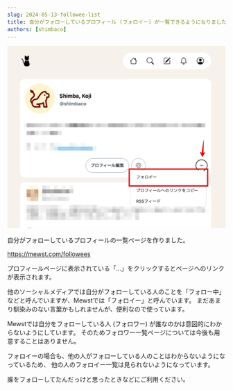 ```yaml
---
slug: 2024-05-13-followee-list
title: 自分がフォローしているプロフィール (フォロイー) が一覧できるようになりました
authors: [shimbaco]
---
```


![](./image.png)

自分がフォローしているプロフィールの一覧ページを作りました。

https://mewst.com/followees

プロフィールページに表示されている「...」をクリックするとページへのリンクが表示されます。

他のソーシャルメディアでは自分がフォローしている人のことを「フォロー中」などと呼んでいますが、Mewstでは「フォロイー」と呼んでいます。
まだあまり馴染みのない言葉かもしれませんが、便利なので使っています。

Mewstでは自分をフォローしている人 (フォロワー) が誰なのかは意図的にわからないようにしています。
そのためフォロワー一覧ページについては今後も用意することはありません。

フォロイーの場合も、他の人がフォローしている人のことはわからないようになっているため、
他の人のフォロイー一覧は見られないようになっています。

誰をフォローしてたんだっけと思ったときなどにご利用ください。
